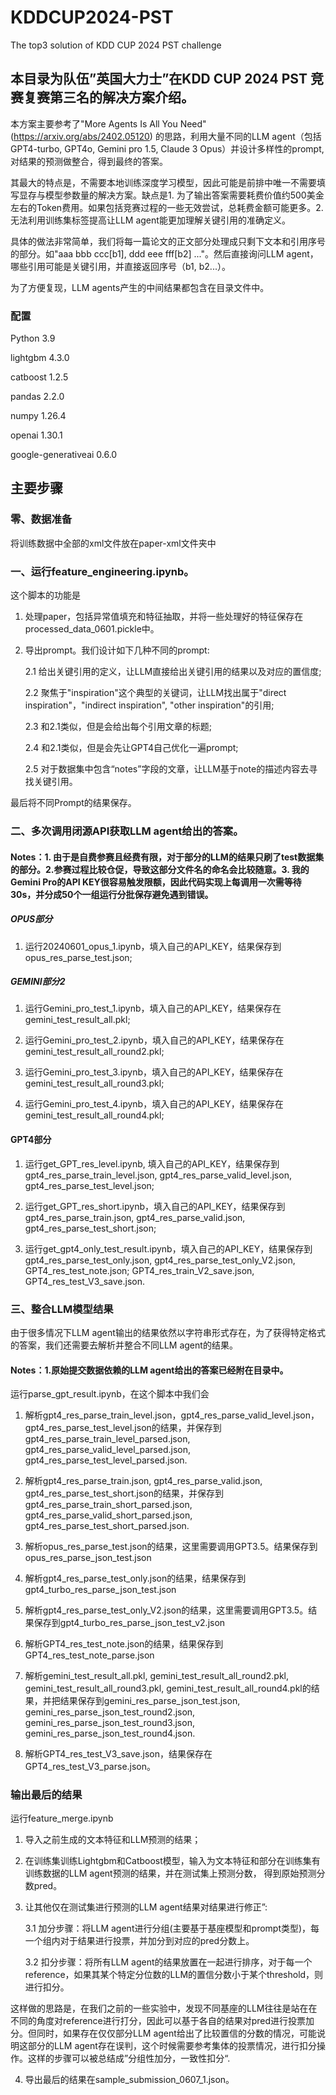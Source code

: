 # KDDCUP2024-PST
The top3 solution of KDD CUP 2024 PST challenge


## 本目录为队伍”英国大力士”在KDD CUP 2024 PST 竞赛复赛第三名的解决方案介绍。

本方案主要参考了"More Agents Is All You Need" (https://arxiv.org/abs/2402.05120) 的思路，利用大量不同的LLM agent（包括GPT4-turbo, GPT4o, Gemini pro 1.5, Claude 3 Opus）并设计多样性的prompt, 对结果的预测做整合，得到最终的答案。

其最大的特点是，不需要本地训练深度学习模型，因此可能是前排中唯一不需要填写显存与模型参数量的解决方案。缺点是1. 为了输出答案需要耗费价值约500美金左右的Token费用。如果包括竞赛过程的一些无效尝试，总耗费金额可能更多。2.无法利用训练集标签提高让LLM agent能更加理解关键引用的准确定义。

具体的做法非常简单，我们将每一篇论文的正文部分处理成只剩下文本和引用序号的部分。如"aaa bbb ccc[b1], ddd eee fff[b2] ..."。然后直接询问LLM agent，哪些引用可能是关键引用，并直接返回序号（b1, b2...）。

为了方便复现，LLM agents产生的中间结果都包含在目录文件中。

### 配置
Python 3.9

lightgbm 4.3.0

catboost 1.2.5

pandas 2.2.0

numpy 1.26.4

openai 1.30.1

google-generativeai 0.6.0

## 主要步骤

### 零、数据准备
将训练数据中全部的xml文件放在paper-xml文件夹中

### 一、运行feature_engineering.ipynb。
这个脚本的功能是
1. 处理paper，包括异常值填充和特征抽取，并将一些处理好的特征保存在processed_data_0601.pickle中。
2. 导出prompt。我们设计如下几种不同的prompt:

   2.1 给出关键引用的定义，让LLM直接给出关键引用的结果以及对应的置信度;

   2.2 聚焦于"inspiration"这个典型的关键词，让LLM找出属于"direct inspiration"，"indirect inspiration", "other inspiration"的引用;

   2.3 和2.1类似，但是会给出每个引用文章的标题;

   2.4 和2.1类似，但是会先让GPT4自己优化一遍prompt;

   2.5 对于数据集中包含“notes”字段的文章，让LLM基于note的描述内容去寻找关键引用。

最后将不同Prompt的结果保存。

### 二、多次调用闭源API获取LLM agent给出的答案。

#### Notes：1. 由于是自费参赛且经费有限，对于部分的LLM的结果只刷了test数据集的部分。2.参赛过程比较仓促，导致这部分文件名的命名会比较随意。3. 我的Gemini Pro的API KEY很容易触发限额，因此代码实现上每调用一次需等待30s，并分成50个一组运行分批保存避免遇到错误。

##### OPUS部分
1. 运行20240601_opus_1.ipynb，填入自己的API_KEY，结果保存到opus_res_parse_test.json;

##### GEMINI部分2
1. 运行Gemini_pro_test_1.ipynb，填入自己的API_KEY，结果保存在gemini_test_result_all.pkl;
  
2. 运行Gemini_pro_test_2.ipynb，填入自己的API_KEY，结果保存在gemini_test_result_all_round2.pkl;
 
3. 运行Gemini_pro_test_3.ipynb，填入自己的API_KEY，结果保存在gemini_test_result_all_round3.pkl;
 
4. 运行Gemini_pro_test_4.ipynb，填入自己的API_KEY，结果保存在gemini_test_result_all_round4.pkl;

#### GPT4部分
1. 运行get_GPT_res_level.ipynb, 填入自己的API_KEY，结果保存到gpt4_res_parse_train_level.json, gpt4_res_parse_valid_level.json, gpt4_res_parse_test_level.json;

2. 运行get_GPT_res_short.ipynb，填入自己的API_KEY，结果保存到gpt4_res_parse_train.json, gpt4_res_parse_valid.json, gpt4_res_parse_test_short.json;

3. 运行get_gpt4_only_test_result.ipynb，填入自己的API_KEY，结果保存到gpt4_res_parse_test_only.json, gpt4_res_parse_test_only_V2.json, GPT4_res_test_note.json; GPT4_res_train_V2_save.json, GPT4_res_test_V3_save.json.

### 三、整合LLM模型结果
由于很多情况下LLM agent输出的结果依然以字符串形式存在，为了获得特定格式的答案，我们还需要去解析并整合不同LLM agent的结果。

#### Notes：1.原始提交数据依赖的LLM agent给出的答案已经附在目录中。

运行parse_gpt_result.ipynb，在这个脚本中我们会

1. 解析gpt4_res_parse_train_level.json，gpt4_res_parse_valid_level.json，gpt4_res_parse_test_level.json的结果，并保存到gpt4_res_parse_train_level_parsed.json, gpt4_res_parse_valid_level_parsed.json, gpt4_res_parse_test_level_parsed.json.

2. 解析gpt4_res_parse_train.json, gpt4_res_parse_valid.json, gpt4_res_parse_test_short.json的结果，并保存到gpt4_res_parse_train_short_parsed.json, gpt4_res_parse_valid_short_parsed.json, gpt4_res_parse_test_short_parsed.json.

3. 解析opus_res_parse_test.json的结果，这里需要调用GPT3.5。结果保存到opus_res_parse_json_test.json

4. 解析gpt4_res_parse_test_only.json的结果，结果保存到gpt4_turbo_res_parse_json_test.json

5. 解析gpt4_res_parse_test_only_V2.json的结果，这里需要调用GPT3.5。结果保存到gpt4_turbo_res_parse_json_test_v2.json

6. 解析GPT4_res_test_note.json的结果，结果保存到GPT4_res_test_note_parse.json

7. 解析gemini_test_result_all.pkl, gemini_test_result_all_round2.pkl, gemini_test_result_all_round3.pkl, gemini_test_result_all_round4.pkl的结果，并把结果保存到gemini_res_parse_json_test.json, gemini_res_parse_json_test_round2.json, gemini_res_parse_json_test_round3.json, gemini_res_parse_json_test_round4.json.

8. 解析GPT4_res_test_V3_save.json，结果保存在GPT4_res_test_V3_parse.json。

### 输出最后的结果

运行feature_merge.ipynb

1. 导入之前生成的文本特征和LLM预测的结果；
   
2. 在训练集训练Lightgbm和Catboost模型，输入为文本特征和部分在训练集有训练数据的LLM agent预测的结果，并在测试集上预测分数， 得到原始预测分数pred。
   
3. 让其他仅在测试集进行预测的LLM agent结果对结果进行修正”:
   
   3.1 加分步骤：将LLM agent进行分组(主要基于基座模型和prompt类型)，每一个组内对于结果进行投票，并加分到对应的pred分数上。
   
   3.2 扣分步骤：将所有LLM agent的结果放置在一起进行排序，对于每一个reference，如果其某个特定分位数的LLM的置信分数小于某个threshold，则进行扣分。
   
这样做的思路是，在我们之前的一些实验中，发现不同基座的LLM往往是站在在不同的角度对reference进行打分，因此可以基于各自的结果对pred进行投票加分。但同时，如果存在仅仅部分LLM agent给出了比较置信的分数的情况，可能说明这部分的LLM agent存在误判，这个时候需要参考集体的投票情况，进行扣分操作。这样的步骤可以被总结成”分组性加分，一致性扣分“.

4. 导出最后的结果在sample_submission_0607_1.json。



